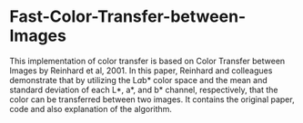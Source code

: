 # Fast-Color-Transfer-between-Images
This implementation of color transfer is based on Color Transfer between Images by Reinhard et al, 2001.  In this paper, Reinhard and colleagues demonstrate that by utilizing the L*a*b* color space and the mean and standard deviation of each L*, a*, and b* channel, respectively, that the color can be transferred between two images. It contains the original paper, code and also explanation of the algorithm.
